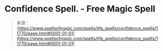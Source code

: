 <!--yml
category: 未分类
date: 2024-06-12 18:49:12
-->

# Confidence Spell. - Free Magic Spell

> 来源：[https://www.spellsofmagic.com/spells/life_spells/confidence_spells/11770/page.html#0001-01-01](https://www.spellsofmagic.com/spells/life_spells/confidence_spells/11770/page.html#0001-01-01)